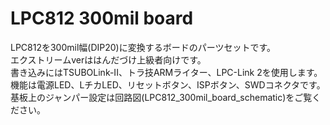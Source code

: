 # LPC812 300mil board
LPC812を300mil幅(DIP20)に変換するボードのパーツセットです。  
エクストリームverははんだづけ上級者向けです。  
書き込みにはTSUBOLink-II、トラ技ARMライター、LPC-Link 2を使用します。  
機能は電源LED、LチカLED、リセットボタン、ISPボタン、SWDコネクタです。  
基板上のジャンパー設定は回路図(LPC812_300mil_board_schematic)をご覧ください。  
